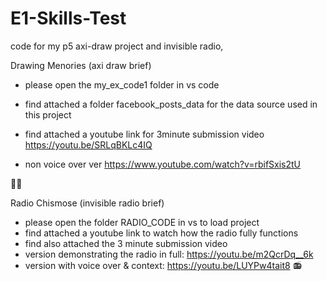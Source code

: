 # E1-Skills-Test
code for my p5 axi-draw project and invisible radio, 

Drawing Menories                      (axi draw brief)
- please open the my_ex_code1 folder in vs code
- find attached a folder facebook_posts_data for the data source used in this project
- find attached a youtube link for 3minute submission video
  https://youtu.be/SRLqBKLc4IQ

- non voice over ver
   https://www.youtube.com/watch?v=rbifSxis2tU
  
👩‍💻 

Radio Chismose                      (invisible radio brief)
- please open the folder RADIO_CODE in vs to load project
- find attached a youtube link to watch how the radio fully functions
- find also attached the 3 minute submission video
- version demonstrating the radio in full: https://youtu.be/m2QcrDq__6k
- version with voice over & context: https://youtu.be/LUYPw4tait8
  📻 
